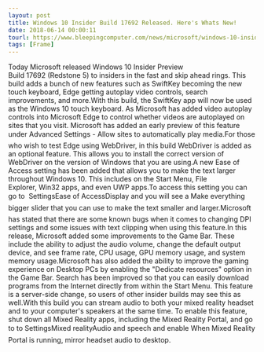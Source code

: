 ```yaml
---
layout: post
title: Windows 10 Insider Build 17692 Released. Here's Whats New!
date: 2018-06-14 00:00:11
tourl: https://www.bleepingcomputer.com/news/microsoft/windows-10-insider-build-17692-released-heres-whats-new/
tags: [Frame]
---
```

Today Microsoft released Windows 10 Insider Preview Build 17692 (Redstone 5) to insiders in the fast and skip ahead rings. This build adds a bunch of new features such as SwiftKey becoming the new touch keyboard, Edge getting autoplay video controls, search improvements, and more.With this build, the SwiftKey app will now be used as the Windows 10 touch keyboard. As Microsoft has added video autoplay controls into Microsoft Edge to control whether videos are autoplayed on sites that you visit. Microsoft has added an early preview of this feature under Advanced Settings - Allow sites to automatically play media.For those who wish to test Edge using WebDriver, in this build WebDriver is added as an optional feature. This allows you to install the correct version of WebDriver on the version of Windows that you are using.A new Ease of Access setting has been added that allows you to make the text larger throughout Windows 10. This includes on the Start Menu, File Explorer, Win32 apps, and even UWP apps.To access this setting you can go to  SettingsEase of AccessDisplay and you will see a Make everything bigger slider that you can use to make the text smaller and larger.Microsoft has stated that there are some known bugs when it comes to changing DPI settings and some issues with text clipping when using this feature.In this release, Microsoft added some improvements to the Game Bar. These include the ability to adjust the audio volume, change the default output device, and see frame rate, CPU usage, GPU memory usage, and system memory usage.Microsoft has also added the ability to improve the gaming experience on Desktop PCs by enabling the "Dedicate resources" option in the Game Bar. Search has been improved so that you can easily download programs from the Internet directly from within the Start Menu. This feature is a server-side change, so users of other insider builds may see this as well.With this build you can stream audio to both your mixed reality headset and to your computer's speakers at the same time. To enable this feature, shut down all Mixed Reality apps, including the Mixed Reality Portal, and go to to SettingsMixed realityAudio and speech and enable When Mixed Reality Portal is running, mirror headset audio to desktop. 
